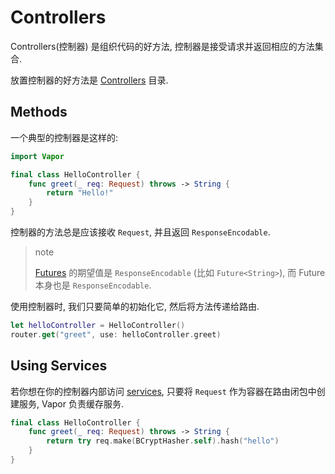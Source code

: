# Controllers

Controllers(控制器) 是组织代码的好方法, 控制器是接受请求并返回相应的方法集合.

放置控制器的好方法是 [Controllers](structure.md#controllers) 目录.

## Methods

一个典型的控制器是这样的:

```swift
import Vapor

final class HelloController {
	func greet(_ req: Request) throws -> String {
		return "Hello!"
	}
}
```

控制器的方法总是应该接收 `Request`, 并且返回 `ResponseEncodable`.

> note
>
>  [Futures](async.md) 的期望值是 `ResponseEncodable` (比如 `Future<String>`), 而 Future 本身也是 `ResponseEncodable`.

使用控制器时, 我们只要简单的初始化它, 然后将方法传递给路由.

```swift
let helloController = HelloController()
router.get("greet", use: helloController.greet)
```

## Using Services

若你想在你的控制器内部访问 [services](services.md), 只要将 `Request` 作为容器在路由闭包中创建服务, Vapor 负责缓存服务.

```swift
final class HelloController {
	func greet(_ req: Request) throws -> String {
		return try req.make(BCryptHasher.self).hash("hello")
	}
}
```
